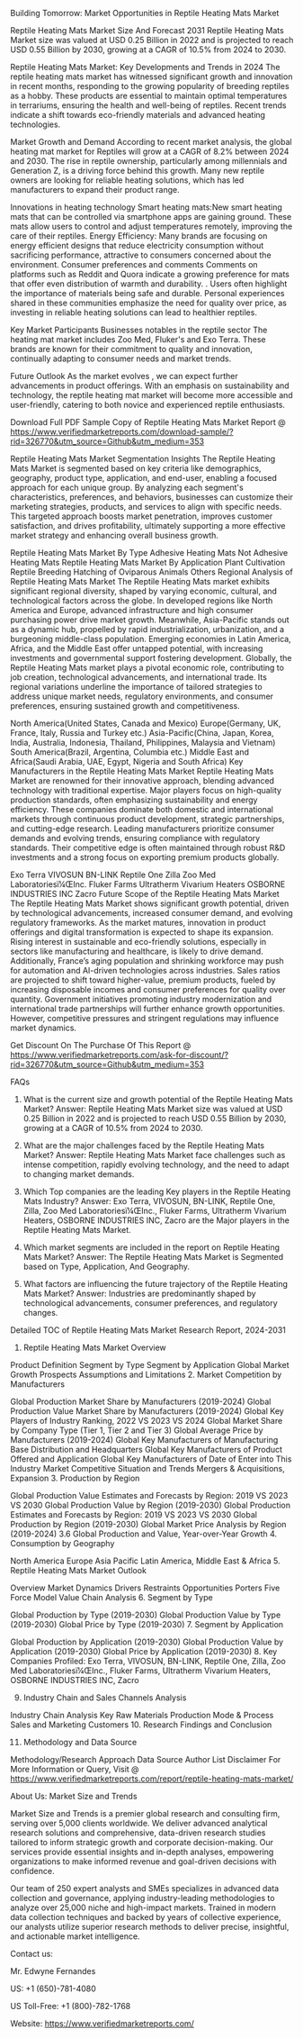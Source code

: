 Building Tomorrow: Market Opportunities in Reptile Heating Mats Market


Reptile Heating Mats Market Size And Forecast 2031
Reptile Heating Mats Market size was valued at USD 0.25 Billion in 2022 and is projected to reach USD 0.55 Billion by 2030, growing at a CAGR of 10.5% from 2024 to 2030.

Reptile Heating Mats Market: Key Developments and Trends in 2024
The reptile heating mats market has witnessed significant growth and innovation in recent months, responding to the growing popularity of breeding reptiles as a hobby. These products are essential to maintain optimal temperatures in terrariums, ensuring the health and well-being of reptiles. Recent trends indicate a shift towards eco-friendly materials and advanced heating technologies.

Market Growth and Demand
According to recent market analysis, the global heating mat market for Reptiles will grow at a CAGR of 8.2% between 2024 and 2030. The rise in reptile ownership, particularly among millennials and Generation Z, is a driving force behind this growth. Many new reptile owners are looking for reliable heating solutions, which has led manufacturers to expand their product range.

Innovations in heating technology
Smart heating mats:New smart heating mats that can be controlled via smartphone apps are gaining ground. These mats allow users to control and adjust temperatures remotely, improving the care of their reptiles.
Energy Efficiency: Many brands are focusing on energy efficient designs that reduce electricity consumption without sacrificing performance, attractive to consumers concerned about the environment.
Consumer preferences and comments
Comments on platforms such as Reddit and Quora indicate a growing preference for mats that offer even distribution of warmth and durability. . Users often highlight the importance of materials being safe and durable. Personal experiences shared in these communities emphasize the need for quality over price, as investing in reliable heating solutions can lead to healthier reptiles.

Key Market Participants
Businesses notables in the reptile sector The heating mat market includes Zoo Med, Fluker's and Exo Terra. These brands are known for their commitment to quality and innovation, continually adapting to consumer needs and market trends.

Future Outlook
As the market evolves , we can expect further advancements in product offerings. With an emphasis on sustainability and technology, the reptile heating mat market will become more accessible and user-friendly, catering to both novice and experienced reptile enthusiasts.

Download Full PDF Sample Copy of Reptile Heating Mats Market Report @ https://www.verifiedmarketreports.com/download-sample/?rid=326770&utm_source=Github&utm_medium=353

Reptile Heating Mats Market Segmentation Insights
The Reptile Heating Mats Market is segmented based on key criteria like demographics, geography, product type, application, and end-user, enabling a focused approach for each unique group. By analyzing each segment's characteristics, preferences, and behaviors, businesses can customize their marketing strategies, products, and services to align with specific needs. This targeted approach boosts market penetration, improves customer satisfaction, and drives profitability, ultimately supporting a more effective market strategy and enhancing overall business growth.

Reptile Heating Mats Market By Type
Adhesive Heating Mats
Not Adhesive Heating Mats
Reptile Heating Mats Market By Application
Plant Cultivation
Reptile Breeding
Hatching of Oviparous Animals
Others
Regional Analysis of Reptile Heating Mats Market
The Reptile Heating Mats market exhibits significant regional diversity, shaped by varying economic, cultural, and technological factors across the globe. In developed regions like North America and Europe, advanced infrastructure and high consumer purchasing power drive market growth. Meanwhile, Asia-Pacific stands out as a dynamic hub, propelled by rapid industrialization, urbanization, and a burgeoning middle-class population. Emerging economies in Latin America, Africa, and the Middle East offer untapped potential, with increasing investments and governmental support fostering development. Globally, the Reptile Heating Mats market plays a pivotal economic role, contributing to job creation, technological advancements, and international trade. Its regional variations underline the importance of tailored strategies to address unique market needs, regulatory environments, and consumer preferences, ensuring sustained growth and competitiveness.

North America(United States, Canada and Mexico)
Europe(Germany, UK, France, Italy, Russia and Turkey etc.)
Asia-Pacific(China, Japan, Korea, India, Australia, Indonesia, Thailand, Philippines, Malaysia and Vietnam)
South America(Brazil, Argentina, Columbia etc.)
Middle East and Africa(Saudi Arabia, UAE, Egypt, Nigeria and South Africa)
Key Manufacturers in the Reptile Heating Mats Market
Reptile Heating Mats Market are renowned for their innovative approach, blending advanced technology with traditional expertise. Major players focus on high-quality production standards, often emphasizing sustainability and energy efficiency. These companies dominate both domestic and international markets through continuous product development, strategic partnerships, and cutting-edge research. Leading manufacturers prioritize consumer demands and evolving trends, ensuring compliance with regulatory standards. Their competitive edge is often maintained through robust R&D investments and a strong focus on exporting premium products globally.

Exo Terra
VIVOSUN
BN-LINK
Reptile One
Zilla
Zoo Med Laboratoriesï¼ŒInc.
Fluker Farms
Ultratherm Vivarium Heaters
OSBORNE INDUSTRIES INC
Zacro
Future Scope of the Reptile Heating Mats Market
The Reptile Heating Mats Market shows significant growth potential, driven by technological advancements, increased consumer demand, and evolving regulatory frameworks. As the market matures, innovation in product offerings and digital transformation is expected to shape its expansion. Rising interest in sustainable and eco-friendly solutions, especially in sectors like manufacturing and healthcare, is likely to drive demand. Additionally, France’s aging population and shrinking workforce may push for automation and AI-driven technologies across industries. Sales ratios are projected to shift toward higher-value, premium products, fueled by increasing disposable incomes and consumer preferences for quality over quantity. Government initiatives promoting industry modernization and international trade partnerships will further enhance growth opportunities. However, competitive pressures and stringent regulations may influence market dynamics.

Get Discount On The Purchase Of This Report @ https://www.verifiedmarketreports.com/ask-for-discount/?rid=326770&utm_source=Github&utm_medium=353

FAQs
1. What is the current size and growth potential of the Reptile Heating Mats Market?
Answer: Reptile Heating Mats Market size was valued at USD 0.25 Billion in 2022 and is projected to reach USD 0.55 Billion by 2030, growing at a CAGR of 10.5% from 2024 to 2030.

2. What are the major challenges faced by the Reptile Heating Mats Market?
Answer: Reptile Heating Mats Market face challenges such as intense competition, rapidly evolving technology, and the need to adapt to changing market demands.

3. Which Top companies are the leading Key players in the Reptile Heating Mats Industry?
Answer: Exo Terra, VIVOSUN, BN-LINK, Reptile One, Zilla, Zoo Med Laboratoriesï¼ŒInc., Fluker Farms, Ultratherm Vivarium Heaters, OSBORNE INDUSTRIES INC, Zacro are the Major players in the Reptile Heating Mats Market.

4. Which market segments are included in the report on Reptile Heating Mats Market?
Answer: The Reptile Heating Mats Market is Segmented based on Type, Application, And Geography.

5. What factors are influencing the future trajectory of the Reptile Heating Mats Market?
Answer: Industries are predominantly shaped by technological advancements, consumer preferences, and regulatory changes.

Detailed TOC of Reptile Heating Mats Market Research Report, 2024-2031
1. Reptile Heating Mats Market Overview

Product Definition
Segment by Type
Segment by Application
Global Market Growth Prospects
Assumptions and Limitations
2. Market Competition by Manufacturers

Global Production Market Share by Manufacturers (2019-2024)
Global Production Value Market Share by Manufacturers (2019-2024)
Global Key Players of Industry Ranking, 2022 VS 2023 VS 2024
Global Market Share by Company Type (Tier 1, Tier 2 and Tier 3)
Global Average Price by Manufacturers (2019-2024)
Global Key Manufacturers of Manufacturing Base Distribution and Headquarters
Global Key Manufacturers of Product Offered and Application
Global Key Manufacturers of Date of Enter into This Industry
Market Competitive Situation and Trends
Mergers & Acquisitions, Expansion
3. Production by Region

Global Production Value Estimates and Forecasts by Region: 2019 VS 2023 VS 2030
Global Production Value by Region (2019-2030)
Global Production Estimates and Forecasts by Region: 2019 VS 2023 VS 2030
Global Production by Region (2019-2030)
Global Market Price Analysis by Region (2019-2024) 3.6 Global Production and Value, Year-over-Year Growth
4. Consumption by Geography

North America
Europe
Asia Pacific
Latin America, Middle East & Africa
5. Reptile Heating Mats Market Outlook

Overview
Market Dynamics
Drivers
Restraints
Opportunities
Porters Five Force Model
Value Chain Analysis 
6. Segment by Type

Global Production by Type (2019-2030)
Global Production Value by Type (2019-2030)
Global Price by Type (2019-2030)
7. Segment by Application

Global Production by Application (2019-2030)
Global Production Value by Application (2019-2030)
Global Price by Application (2019-2030)
8. Key Companies Profiled: Exo Terra, VIVOSUN, BN-LINK, Reptile One, Zilla, Zoo Med Laboratoriesï¼ŒInc., Fluker Farms, Ultratherm Vivarium Heaters, OSBORNE INDUSTRIES INC, Zacro

9. Industry Chain and Sales Channels Analysis

Industry Chain Analysis
Key Raw Materials
Production Mode & Process
Sales and Marketing
Customers
10. Research Findings and Conclusion

11. Methodology and Data Source

Methodology/Research Approach
Data Source
Author List
Disclaimer
For More Information or Query, Visit @ https://www.verifiedmarketreports.com/report/reptile-heating-mats-market/

About Us: Market Size and Trends

Market Size and Trends is a premier global research and consulting firm, serving over 5,000 clients worldwide. We deliver advanced analytical research solutions and comprehensive, data-driven research studies tailored to inform strategic growth and corporate decision-making. Our services provide essential insights and in-depth analyses, empowering organizations to make informed revenue and goal-driven decisions with confidence.

Our team of 250 expert analysts and SMEs specializes in advanced data collection and governance, applying industry-leading methodologies to analyze over 25,000 niche and high-impact markets. Trained in modern data collection techniques and backed by years of collective experience, our analysts utilize superior research methods to deliver precise, insightful, and actionable market intelligence.

Contact us:

Mr. Edwyne Fernandes

US: +1 (650)-781-4080

US Toll-Free: +1 (800)-782-1768

Website: https://www.verifiedmarketreports.com/
